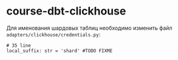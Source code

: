 # course-dbt-clickhouse

Для именования шардовых таблиц необходимо изменить файл `adapters/clickhouse/credentials.py`:

```
# 35 line
local_suffix: str = 'shard' #TODO FIXME
```